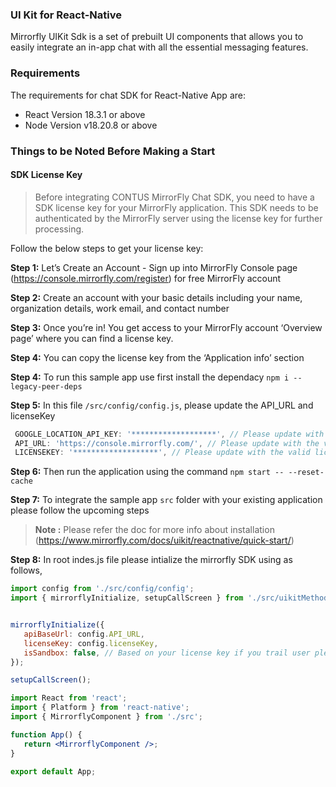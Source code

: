 ### UI Kit for React-Native

Mirrorfly UIKit Sdk is a set of prebuilt UI components that allows you to easily integrate an in-app chat with all the essential messaging features.

### Requirements

The requirements for chat SDK for React-Native App are:

-  React Version 18.3.1 or above
-  Node Version v18.20.8 or above

### Things to be Noted Before Making a Start

#### SDK License Key

> Before integrating CONTUS MirrorFly Chat SDK, you need to have a SDK license key for your MirrorFly application. This SDK needs to be authenticated by the MirrorFly server using the license key for further processing.

Follow the below steps to get your license key:

**Step 1:** Let’s Create an Account - Sign up into MirrorFly Console page (https://console.mirrorfly.com/register) for free MirrorFly account

**Step 2:** Create an account with your basic details including your name, organization details, work email, and contact number

**Step 3:** Once you’re in! You get access to your MirrorFly account ‘Overview page’ where you can find a license key.

**Step 4:** You can copy the license key from the ‘Application info’ section

**Step 4:** To run this sample app use first install the dependacy `npm i --legacy-peer-deps`

**Step 5:** In this file `/src/config/config.js`, please update the API_URL and licenseKey  

```jsx
 GOOGLE_LOCATION_API_KEY: '*******************', // Please update with a valid Google Location API Key
 API_URL: 'https://console.mirrorfly.com/', // Please update with the valid API_URL, obtained from the MirrorFly console
 LICENSEKEY: '*******************', // Please update with the valid licenseKey, obtained from the MirrorFly console

```

**Step 6:** Then run the application using the command `npm start -- --reset-cache` 

**Step 7:** To integrate the sample app `src` folder with your existing application please follow the upcoming steps

> **Note :** Please refer the doc for more info about installation (https://www.mirrorfly.com/docs/uikit/reactnative/quick-start/)

**Step 8:** In root indes.js file please intialize the mirrorfly SDK using as follows,

```js
import config from './src/config/config';
import { mirrorflyInitialize, setupCallScreen } from './src/uikitMethods';


mirrorflyInitialize({
   apiBaseUrl: config.API_URL,
   licenseKey: config.licenseKey,
   isSandbox: false, // Based on your license key if you trail user please update this with true
});

setupCallScreen();

```

```jsx
import React from 'react';
import { Platform } from 'react-native';
import { MirrorflyComponent } from './src';

function App() {
   return <MirrorflyComponent />;
}

export default App;
```
